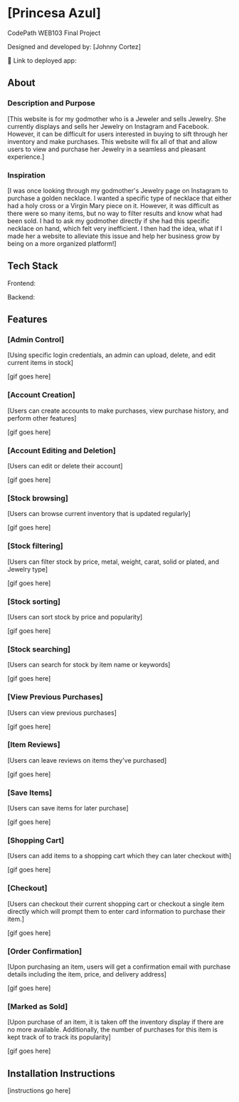 # [Princesa Azul]

CodePath WEB103 Final Project

Designed and developed by: [Johnny Cortez]

🔗 Link to deployed app:

## About

### Description and Purpose

[This website is for my godmother who is a Jeweler and sells Jewelry. She currently displays and sells her Jewelry on Instagram and Facebook. However, it can be difficult for users interested in buying to sift through her inventory and make purchases. This website will fix all of that and allow users to view and purchase her Jewelry in a seamless and pleasant experience.]

### Inspiration

[I was once looking through my godmother's Jewelry page on Instagram to purchase a golden necklace. I wanted a specific type of necklace that either had a holy cross or a Virgin Mary piece on it. However, it was difficult as there were so many items, but no way to filter results and know what had been sold. I had to ask my godmother directly if she had this specific necklace on hand, which felt very inefficient. I then had the idea, what if I made her a website to alleviate this issue and help her business grow by being on a more organized platform!]

## Tech Stack

Frontend: 

Backend:

## Features

### [Admin Control]

[Using specific login credentials, an admin can upload, delete, and edit current items in stock]

[gif goes here]

### [Account Creation]

[Users can create accounts to make purchases, view purchase history, and perform other features]

[gif goes here]

### [Account Editing and Deletion]

[Users can edit or delete their account]

[gif goes here]

### [Stock browsing]

[Users can browse current inventory that is updated regularly]

[gif goes here]

### [Stock filtering]

[Users can filter stock by price, metal, weight, carat, solid or plated, and Jewelry type]

[gif goes here]

### [Stock sorting]

[Users can sort stock by price and popularity]

[gif goes here]

### [Stock searching]

[Users can search for stock by item name or keywords]

[gif goes here]

### [View Previous Purchases]

[Users can view previous purchases]

[gif goes here]

### [Item Reviews]

[Users can leave reviews on items they've purchased]

[gif goes here]

### [Save Items]

[Users can save items for later purchase]

[gif goes here]

### [Shopping Cart]

[Users can add items to a shopping cart which they can later checkout with]

[gif goes here]

### [Checkout]

[Users can checkout their current shopping cart or checkout a single item directly which will prompt them to enter card information to purchase their item.]

[gif goes here]

### [Order Confirmation]

[Upon purchasing an item, users will get a confirmation email with purchase details including the item, price, and delivery address]

[gif goes here]

### [Marked as Sold]

[Upon purchase of an item, it is taken off the inventory display if there are no more available. Additionally, the number of purchases for this item is kept track of to track its popularity]

[gif goes here]

## Installation Instructions

[instructions go here]
